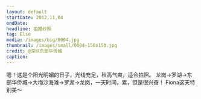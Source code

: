 ```yaml
---
layout: default
startDate: 2012,11,04
endDate: 
headline: 拍婚纱照
tag: Else
media: /images/big/0004.jpg
thumbnail: /images/small/0004-150x150.jpg
credit: @深圳东部华侨城
caption: 
---
```

嗯！这是个阳光明媚的日子，光线充足，秋高气爽，适合拍照。
龙岗->罗湖->东部华侨城->大梅沙海滩->罗湖->龙岗，一天时间，累，但是很兴奋！
Fiona这天特别美～